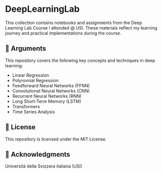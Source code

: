 # DeepLearningLab

This collection contains notebooks and assignments from the Deep Learning Lab Course I attended @ USI. These materials reflect my learning journey and practical implementations during the course.

## 📑 Arguments

This repository covers the following key concepts and techniques in deep learning:

- Linear Regression
- Polynomial Regression
- Feedforward Neural Networks (FFNN)
- Convolutional Neural Networks (CNN)
- Recurrent Neural Networks (RNN)
- Long Short-Term Memory (LSTM)
- Transformers
- Time Series Analysis

## 📝 License

This repository is licensed under the MIT License.

## 🤝 Acknowledgments

Università della Svizzera italiana (USI)
